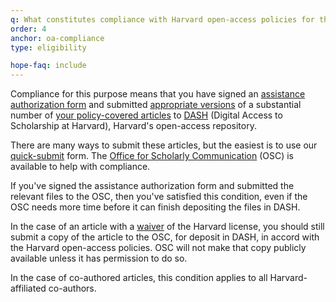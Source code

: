 ```yaml
---
q: What constitutes compliance with Harvard open-access policies for the purpose of eligibility for HOPE funds?
order: 4
anchor: oa-compliance
type: eligibility

hope-faq: include
---
```

Compliance for this purpose means that you have signed an [assistance authorization form](https://osc.hul.harvard.edu/dash/proxy/webform) and submitted [appropriate versions](/authors/faq/#what-version) of a substantial number of [your policy-covered articles](/policies/) to [DASH](https://dash.harvard.edu) (Digital Access to Scholarship at Harvard), Harvard's open-access repository.

There are many ways to submit these articles, but the easiest is to use our [quick-submit](/dash/quicksubmit) form. The [Office for Scholarly Communication](/) (OSC) is available to help with compliance.

If you've signed the assistance authorization form and submitted the relevant files to the OSC, then you've satisfied this condition, even if the OSC needs more time before it can finish depositing the files in DASH.

In the case of an article with a [waiver](/authors/waiver/) of the Harvard license, you should still submit a copy of the article to the OSC, for deposit in DASH, in accord with the Harvard open-access policies. OSC will not make that copy publicly available unless it has permission to do so.

In the case of co-authored articles, this condition applies to all Harvard-affiliated co-authors.
